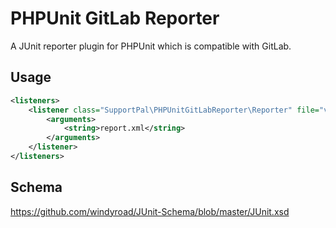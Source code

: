 # PHPUnit GitLab Reporter

A JUnit reporter plugin for PHPUnit which is compatible with GitLab.

## Usage

```xml
<listeners>
    <listener class="SupportPal\PHPUnitGitLabReporter\Reporter" file="vendor/supportpal/phpunit-gitlab-reporter/src/Reporter.php">
        <arguments>
            <string>report.xml</string>
        </arguments>
    </listener>
</listeners>
```

## Schema

https://github.com/windyroad/JUnit-Schema/blob/master/JUnit.xsd